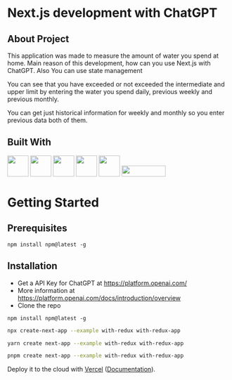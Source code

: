 # Next.js development with ChatGPT

## About Project

This application was made to measure the amount of water you spend at home. Main reason of this development, how can you use Next.js with ChatGPT. Also You can use state management

You can see that you have exceeded or not exceeded  the intermediate and upper limit by entering the water you spend daily, previous weekly and previous monthly.

You can get just historical information for weekly and monthly so you enter previous data both of them.

## Built With

<img src="https://upload.wikimedia.org/wikipedia/commons/a/a7/React-icon.svg" width=48 height=48>
<img src="https://upload.wikimedia.org/wikipedia/commons/8/8e/Nextjs-logo.svg" width=48 height=48 />
<img src="https://upload.wikimedia.org/wikipedia/commons/4/4c/Typescript_logo_2020.svg" width=48 height=48>
<img src="https://cdn.worldvectorlogo.com/logos/redux.svg" width=48 height=48>
<img src="https://upload.wikimedia.org/wikipedia/commons/0/04/ChatGPT_logo.svg" width=48 height=48>
<img src="https://upload.wikimedia.org/wikipedia/commons/9/95/Tailwind_CSS_logo.svg" width=100 height=25>

# Getting Started

## Prerequisites
```
npm install npm@latest -g
```

## Installation
- Get a API Key for ChatGPT at https://platform.openai.com/
- More information at https://platform.openai.com/docs/introduction/overview
- Clone the repo
```
npm install npm@latest -g
```


```bash
npx create-next-app --example with-redux with-redux-app
```

```bash
yarn create next-app --example with-redux with-redux-app
```

```bash
pnpm create next-app --example with-redux with-redux-app
```

Deploy it to the cloud with [Vercel](https://vercel.com/new?utm_source=github&utm_medium=readme&utm_campaign=next-example) ([Documentation](https://nextjs.org/docs/deployment)).
